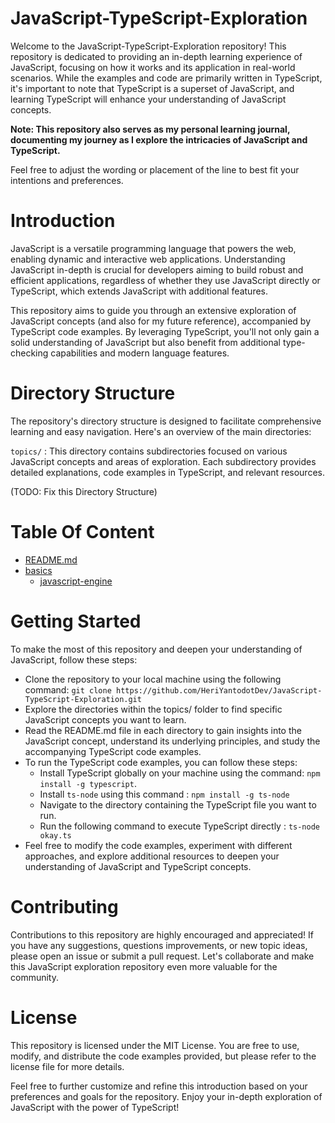 # JavaScript-TypeScript-Exploration

Welcome to the JavaScript-TypeScript-Exploration repository! This repository is dedicated to providing an in-depth learning experience of JavaScript, focusing on how it works and its application in real-world scenarios. While the examples and code are primarily written in TypeScript, it's important to note that TypeScript is a superset of JavaScript, and learning TypeScript will enhance your understanding of JavaScript concepts.

**Note: This repository also serves as my personal learning journal, documenting my journey as I explore the intricacies of JavaScript and TypeScript.**

Feel free to adjust the wording or placement of the line to best fit your intentions and preferences.

# Introduction
JavaScript is a versatile programming language that powers the web, enabling dynamic and interactive web applications. Understanding JavaScript in-depth is crucial for developers aiming to build robust and efficient applications, regardless of whether they use JavaScript directly or TypeScript, which extends JavaScript with additional features.

This repository aims to guide you through an extensive exploration of JavaScript concepts (and also for my future reference), accompanied by TypeScript code examples. By leveraging TypeScript, you'll not only gain a solid understanding of JavaScript but also benefit from additional type-checking capabilities and modern language features.

# Directory Structure
The repository's directory structure is designed to facilitate comprehensive learning and easy navigation. Here's an overview of the main directories:

`topics/` : This directory contains subdirectories focused on various JavaScript concepts and areas of exploration. Each subdirectory provides detailed explanations, code examples in TypeScript, and relevant resources.

(TODO: Fix this Directory Structure)

# Table Of Content
- [README.md](./README.md)
- [basics](./basics/)
  - [javascript-engine](./basics/javascript-engine.md)

# Getting Started
To make the most of this repository and deepen your understanding of JavaScript, follow these steps:

- Clone the repository to your local machine using the following command:
  `git clone https://github.com/HeriYantodotDev/JavaScript-TypeScript-Exploration.git`
- Explore the directories within the topics/ folder to find specific JavaScript concepts you want to learn.
- Read the README.md file in each directory to gain insights into the JavaScript concept, understand its underlying principles, and study the accompanying TypeScript code examples.
- To run the TypeScript code examples, you can follow these steps:
  - Install TypeScript globally on your machine using the command: `npm install -g typescript`. 
  - Install `ts-node` using this command : `npm install -g ts-node`
  - Navigate to the directory containing the TypeScript file you want to run.
  - Run the following command to execute TypeScript directly : `ts-node okay.ts`
- Feel free to modify the code examples, experiment with different approaches, and explore additional resources to deepen your understanding of JavaScript and TypeScript concepts.

# Contributing
Contributions to this repository are highly encouraged and appreciated! If you have any suggestions, questions improvements, or new topic ideas, please open an issue or submit a pull request. Let's collaborate and make this JavaScript exploration repository even more valuable for the community.

# License
This repository is licensed under the MIT License. You are free to use, modify, and distribute the code examples provided, but please refer to the license file for more details.

Feel free to further customize and refine this introduction based on your preferences and goals for the repository. Enjoy your in-depth exploration of JavaScript with the power of TypeScript!
